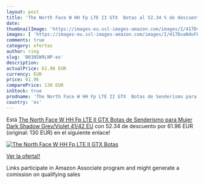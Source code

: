 ```yaml
---
layout: post
title: 'The North Face W HH Fp LTE II GTX  Botas al 52.34 % de descuento'
date: 
thumbnailImage: 'https://images-eu.ssl-images-amazon.com/images/I/417DvaNdoFL._SL200_.jpg'
images: [ 'https://images-eu.ssl-images-amazon.com/images/I/417DvaNdoFL._SL200_.jpg' ]
comments: true
category: ofertas
author: ring
slug: 'B01N5W9LNP-es'
description:
actualPrice: 61.96 EUR
currency: EUR
price: 61.96
comparePrice: 130 EUR
inStock: true
prodname: 'The North Face W HH Fp LTE II GTX  Botas de Senderismo para Mujer   Dark Shadow Grey/Violet   41/42 EU'
country: 'es'
---
```


Está [The North Face W HH Fp LTE II GTX  Botas de Senderismo para Mujer   Dark Shadow Grey/Violet   41/42 EU](https://www.amazon.es/dp/B01N5W9LNP/?tag=tolees-21) con 52.34 de descuento por 61.96 EUR (original: 130 EUR) en el siguiente enlace!

[![The North Face W HH Fp LTE II GTX  Botas](https://images-eu.ssl-images-amazon.com/images/I/417DvaNdoFL._SL200_.jpg)](https://www.amazon.es/dp/B01N5W9LNP/?tag=tolees-21)

[Ver la oferta!!](https://www.amazon.es/dp/B01N5W9LNP/?tag=tolees-21)

Links participate in Amazon Associate program and might generate a comission on qualifying sales



